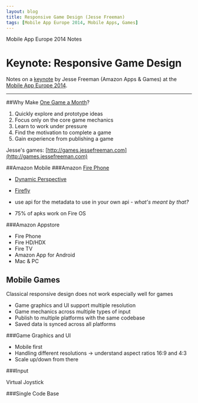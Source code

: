 ```yaml
---
layout: blog
title: Responsive Game Design (Jesse Freeman)
tags: [Mobile App Europe 2014, Mobile Apps, Games]
---
```


Mobile App Europe 2014 Notes

Keynote: Responsive Game Design
===
Notes on a [keynote](http://mobileappeurope.com/talks/responsive-game-design/ "Keynote: Responsive Game Design")
by Jesse Freeman (Amazon Apps & Games)
at the [Mobile App Europe 2014](http://mobileappeurope.com/).

---

##Why Make [One Game a Month](http://www.onegameamonth.com/)?
1. Quickly explore and prototype ideas
2. Focus only on the core game mechanics
3. Learn to work under pressure
4. Find the motivation to complete a game
5. Gain experience from publishing a game

Jesse's games: [http://games.jessefreeman.com](http://games.jessefreeman.com)

##Amazon Mobile
###Amazon [Fire Phone](http://www.amazon.com/Fire_Phone_13MP-Camera_32GB/dp/B00EOE0WKQ)

* [Dynamic Perspective](https://www.youtube.com/watch?v=yTApE-3vqHo)
* [Firefly](https://developer.amazon.com/public/solutions/devices/fire-phone/docs/understanding-firefly)
* use api for the metadata to use in your own api - *what's meant by that?*

* 75% of apks work on Fire OS

###Amazon Appstore
* Fire Phone
* Fire HD/HDX
* Fire TV
* Amazon App for Android
* Mac & PC

## Mobile Games
Classical responsive design does not work especially well for games

* Game graphics and UI support multiple resolution
* Game mechanics across multiple types of input
* Publish to multiple platforms with the same codebase
* Saved data is synced across all platforms

###Game Graphics and UI
* Mobile first
* Handling different resolutions -> understand aspect ratios 16:9 and 4:3
* Scale up/down from there

###Input

Virtual Joystick

###Single Code Base


